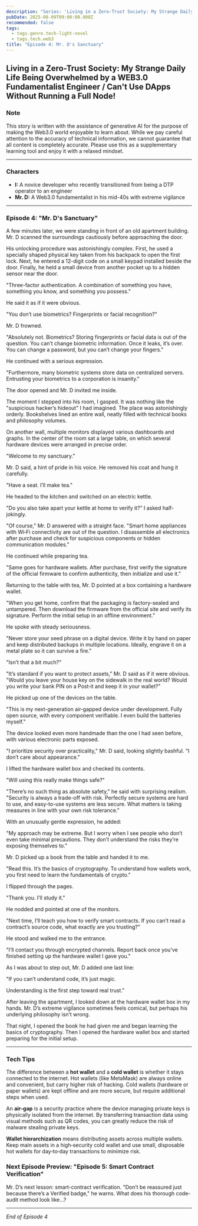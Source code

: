 ```yaml
---
description: "Series: 'Living in a Zero-Trust Society: My Strange Daily Life Being Overwhelmed by a WEB3.0 Fundamentalist Engineer'"
pubDate: 2025-08-09T09:00:00.000Z
recommended: false
tags:
  - tags.genre.tech-light-novel
  - tags.tech.web3
title: "Episode 4: Mr. D's Sanctuary"
---
```


## Living in a Zero-Trust Society: My Strange Daily Life Being Overwhelmed by a WEB3.0 Fundamentalist Engineer / Can't Use DApps Without Running a Full Node!

### Note

This story is written with the assistance of generative AI for the purpose of making the Web3.0 world enjoyable to learn about.
While we pay careful attention to the accuracy of technical information, we cannot guarantee that all content is completely accurate.
Please use this as a supplementary learning tool and enjoy it with a relaxed mindset.

---

### Characters

*   **I:** A novice developer who recently transitioned from being a DTP operator to an engineer
*   **Mr. D:** A Web3.0 fundamentalist in his mid-40s with extreme vigilance

---

### Episode 4: "Mr. D's Sanctuary"

A few minutes later, we were standing in front of an old apartment building. Mr. D scanned the surroundings cautiously before approaching the door.

His unlocking procedure was astonishingly complex. First, he used a specially shaped physical key taken from his backpack to open the first lock. Next, he entered a 12-digit code on a small keypad installed beside the door. Finally, he held a small device from another pocket up to a hidden sensor near the door.

"Three-factor authentication. A combination of something you have, something you know, and something you possess."

He said it as if it were obvious.

"You don’t use biometrics? Fingerprints or facial recognition?"

Mr. D frowned.

"Absolutely not. Biometrics? Storing fingerprints or facial data is out of the question. You can’t change biometric information. Once it leaks, it’s over. You can change a password, but you can’t change your fingers."

He continued with a serious expression.

"Furthermore, many biometric systems store data on centralized servers. Entrusting your biometrics to a corporation is insanity."

The door opened and Mr. D invited me inside.

The moment I stepped into his room, I gasped. It was nothing like the "suspicious hacker’s hideout" I had imagined. The place was astonishingly orderly. Bookshelves lined an entire wall, neatly filled with technical books and philosophy volumes.

On another wall, multiple monitors displayed various dashboards and graphs. In the center of the room sat a large table, on which several hardware devices were arranged in precise order.

"Welcome to my sanctuary."

Mr. D said, a hint of pride in his voice. He removed his coat and hung it carefully.

"Have a seat. I’ll make tea."

He headed to the kitchen and switched on an electric kettle.

"Do you also take apart your kettle at home to verify it?" I asked half-jokingly.

"Of course," Mr. D answered with a straight face. "Smart home appliances with Wi‑Fi connectivity are out of the question. I disassemble all electronics after purchase and check for suspicious components or hidden communication modules."

He continued while preparing tea.

"Same goes for hardware wallets. After purchase, first verify the signature of the official firmware to confirm authenticity, then initialize and use it."

Returning to the table with tea, Mr. D pointed at a box containing a hardware wallet.

"When you get home, confirm that the packaging is factory-sealed and untampered. Then download the firmware from the official site and verify its signature. Perform the initial setup in an offline environment."

He spoke with steady seriousness.

"Never store your seed phrase on a digital device. Write it by hand on paper and keep distributed backups in multiple locations. Ideally, engrave it on a metal plate so it can survive a fire."

"Isn’t that a bit much?"

"It’s standard if you want to protect assets," Mr. D said as if it were obvious. "Would you leave your house key on the sidewalk in the real world? Would you write your bank PIN on a Post‑it and keep it in your wallet?"

He picked up one of the devices on the table.

"This is my next-generation air‑gapped device under development. Fully open source, with every component verifiable. I even build the batteries myself."

The device looked even more handmade than the one I had seen before, with various electronic parts exposed.

"I prioritize security over practicality," Mr. D said, looking slightly bashful. "I don’t care about appearance."

I lifted the hardware wallet box and checked its contents.

"Will using this really make things safe?"

"There’s no such thing as absolute safety," he said with surprising realism. "Security is always a trade-off with risk. Perfectly secure systems are hard to use, and easy-to-use systems are less secure. What matters is taking measures in line with your own risk tolerance."

With an unusually gentle expression, he added:

"My approach may be extreme. But I worry when I see people who don’t even take minimal precautions. They don’t understand the risks they’re exposing themselves to."

Mr. D picked up a book from the table and handed it to me.

"Read this. It’s the basics of cryptography. To understand how wallets work, you first need to learn the fundamentals of crypto."

I flipped through the pages.

"Thank you. I’ll study it."

He nodded and pointed at one of the monitors.

"Next time, I’ll teach you how to verify smart contracts. If you can’t read a contract’s source code, what exactly are you trusting?"

He stood and walked me to the entrance.

"I’ll contact you through encrypted channels. Report back once you’ve finished setting up the hardware wallet I gave you."

As I was about to step out, Mr. D added one last line:

"If you can’t understand code, it’s just magic.

Understanding is the first step toward real trust."

After leaving the apartment, I looked down at the hardware wallet box in my hands. Mr. D’s extreme vigilance sometimes feels comical, but perhaps his underlying philosophy isn’t wrong.

That night, I opened the book he had given me and began learning the basics of cryptography. Then I opened the hardware wallet box and started preparing for the initial setup.

---

### Tech Tips
The difference between a **hot wallet** and a **cold wallet** is whether it stays connected to the internet. Hot wallets (like MetaMask) are always online and convenient, but carry higher risk of hacking. Cold wallets (hardware or paper wallets) are kept offline and are more secure, but require additional steps when used.

An **air‑gap** is a security practice where the device managing private keys is physically isolated from the internet. By transferring transaction data using visual methods such as QR codes, you can greatly reduce the risk of malware stealing private keys.

**Wallet hierarchization** means distributing assets across multiple wallets. Keep main assets in a high‑security cold wallet and use small, disposable hot wallets for day‑to‑day transactions to minimize risk.

### **Next Episode Preview: "Episode 5: Smart Contract Verification"**  
Mr. D’s next lesson: smart-contract verification. "Don’t be reassured just because there’s a Verified badge," he warns. What does his thorough code-audit method look like...?

---
*End of Episode 4*

